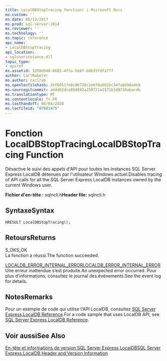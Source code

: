 ```yaml
---
title: LocalDBStopTracing fonction) | Microsoft Docs
ms.custom: ''
ms.date: 06/13/2017
ms.prod: sql-server-2014
ms.reviewer: ''
ms.technology: ''
ms.topic: reference
api_name:
- LocalDBStopTracing
api_location:
- sqluserinstance.dll
topic_type:
- apiref
ms.assetid: 1d50e040-8602-4ffa-be8f-b8633fdfa7ff
author: CarlRabeler
ms.author: carlrab
ms.openlocfilehash: 2bf6051fe8c86728c2ebf0a0b2bc34fabb98edb9
ms.sourcegitcommit: ad4d92dce894592a259721a1571b1d8736abacdb
ms.translationtype: MT
ms.contentlocale: fr-FR
ms.lasthandoff: 08/04/2020
ms.locfileid: "87601475"
---
```

# <a name="localdbstoptracing-function"></a><span data-ttu-id="8614e-102">Fonction LocalDBStopTracing</span><span class="sxs-lookup"><span data-stu-id="8614e-102">LocalDBStopTracing Function</span></span>
  <span data-ttu-id="8614e-103">Désactive le suivi des appels d'API pour toutes les instances SQL Server Express LocalDB détenues par l'utilisateur Windows actuel.</span><span class="sxs-lookup"><span data-stu-id="8614e-103">Disables tracing of API calls for all the SQL Server Express LocalDB instances owned by the current Windows user.</span></span>  
  
 <span data-ttu-id="8614e-104">**Fichier d'en-tête :** sqlncli.h</span><span class="sxs-lookup"><span data-stu-id="8614e-104">**Header file:** sqlncli.h</span></span>  
  
## <a name="syntax"></a><span data-ttu-id="8614e-105">Syntaxe</span><span class="sxs-lookup"><span data-stu-id="8614e-105">Syntax</span></span>  
  
```  
HRESULT LocalDBStopTracing();  
```  
  
## <a name="returns"></a><span data-ttu-id="8614e-106">Retours</span><span class="sxs-lookup"><span data-stu-id="8614e-106">Returns</span></span>  
 <span data-ttu-id="8614e-107">S_OK</span><span class="sxs-lookup"><span data-stu-id="8614e-107">S_OK</span></span>  
 <span data-ttu-id="8614e-108">La fonction a réussi.</span><span class="sxs-lookup"><span data-stu-id="8614e-108">The function succeeded.</span></span>  
  
 [<span data-ttu-id="8614e-109">LOCALDB_ERROR_INTERNAL_ERROR</span><span class="sxs-lookup"><span data-stu-id="8614e-109">LOCALDB_ERROR_INTERNAL_ERROR</span></span>](../express-localdb-error-messages/localdb-error-internal-error.md)  
 <span data-ttu-id="8614e-110">Une erreur inattendue s’est produite.</span><span class="sxs-lookup"><span data-stu-id="8614e-110">An unexpected error occurred.</span></span> <span data-ttu-id="8614e-111">Pour plus d'informations, consultez le journal des événements.</span><span class="sxs-lookup"><span data-stu-id="8614e-111">See the event log for details.</span></span>  
  
## <a name="remarks"></a><span data-ttu-id="8614e-112">Notes</span><span class="sxs-lookup"><span data-stu-id="8614e-112">Remarks</span></span>  
 <span data-ttu-id="8614e-113">Pour un exemple de code qui utilise l'API LocalDB, consultez [SQL Server Express LocalDB Reference](../sql-server-express-localdb-reference.md).</span><span class="sxs-lookup"><span data-stu-id="8614e-113">For a code sample that uses LocalDB API, see [SQL Server Express LocalDB Reference](../sql-server-express-localdb-reference.md).</span></span>  
  
## <a name="see-also"></a><span data-ttu-id="8614e-114">Voir aussi</span><span class="sxs-lookup"><span data-stu-id="8614e-114">See Also</span></span>  
 [<span data-ttu-id="8614e-115">En-tête et informations de version SQL Server Express LocalDB</span><span class="sxs-lookup"><span data-stu-id="8614e-115">SQL Server Express LocalDB Header and Version Information</span></span>](sql-server-express-localdb-header-and-version-information.md)  
  
  
